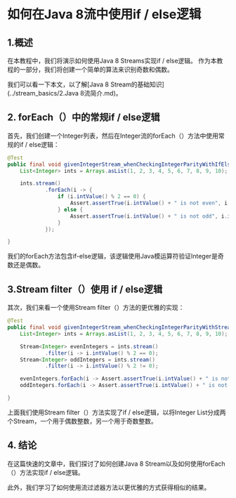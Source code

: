 # 如何在Java 8流中使用if / else逻辑

## 1.概述
在本教程中，我们将演示如何使用Java 8 Streams实现if / else逻辑。 作为本教程的一部分，我们将创建一个简单的算法来识别奇数和偶数。

我们可以看一下本文，以了解[Java 8 Stream的基础知识](../stream_basics/2.Java 8流简介.md)。

## 2. forEach（）中的常规if / else逻辑
首先，我们创建一个Integer列表，然后在Integer流的forEach（）方法中使用常规的if / else逻辑：

```java
@Test
public final void givenIntegerStream_whenCheckingIntegerParityWithIfElse_thenEnsureCorrectParity() {
    List<Integer> ints = Arrays.asList(1, 2, 3, 4, 5, 6, 7, 8, 9, 10);

    ints.stream()
            .forEach(i -> {
                if (i.intValue() % 2 == 0) {
                    Assert.assertTrue(i.intValue() + " is not even", i.intValue() % 2 == 0);
                } else {
                    Assert.assertTrue(i.intValue() + " is not odd", i.intValue() % 2 != 0);
                }
            });

}
```

我们的forEach方法包含if-else逻辑，该逻辑使用Java模运算符验证Integer是奇数还是偶数。


## 3.Stream filter（）使用 if / else逻辑
其次，我们来看一个使用Stream filter（）方法的更优雅的实现：

```java
@Test
public final void givenIntegerStream_whenCheckingIntegerParityWithStreamFilter_thenEnsureCorrectParity() {
    List<Integer> ints = Arrays.asList(1, 2, 3, 4, 5, 6, 7, 8, 9, 10);

    Stream<Integer> evenIntegers = ints.stream()
            .filter(i -> i.intValue() % 2 == 0);
    Stream<Integer> oddIntegers = ints.stream()
            .filter(i -> i.intValue() % 2 != 0);

    evenIntegers.forEach(i -> Assert.assertTrue(i.intValue() + " is not even", i.intValue() % 2 == 0));
    oddIntegers.forEach(i -> Assert.assertTrue(i.intValue() + " is not odd", i.intValue() % 2 != 0));

}
```

上面我们使用Stream filter（）方法实现了if / else逻辑，以将Integer List分成两个Stream，一个用于偶数整数，另一个用于奇数整数。

## 4. 结论
在这篇快速的文章中，我们探讨了如何创建Java 8 Stream以及如何使用forEach（）方法实现if / else逻辑。

此外，我们学习了如何使用流过滤器方法以更优雅的方式获得相似的结果。